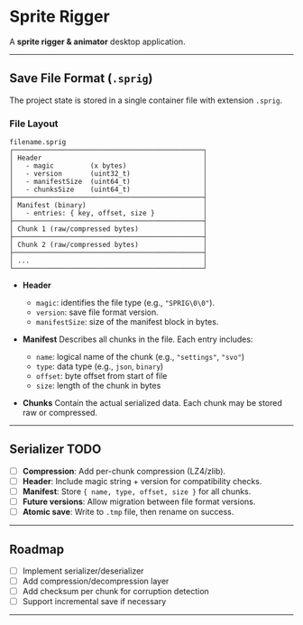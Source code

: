# Sprite Rigger

A **sprite rigger & animator** desktop application.

---

## Save File Format (`.sprig`)

The project state is stored in a single container file with extension `.sprig`.

### File Layout

```
filename.sprig
┌───────────────────────────────────────────────┐
│ Header                                        │
│   - magic         (x bytes)                   │
│   - version       (uint32_t)                  │
│   - manifestSize  (uint64_t)                  │
│   - chunksSize    (uint64_t)                  │
├───────────────────────────────────────────────┤
│ Manifest (binary)                             │
│   - entries: { key, offset, size }            │
├───────────────────────────────────────────────┤
│ Chunk 1 (raw/compressed bytes)                │
├───────────────────────────────────────────────┤
│ Chunk 2 (raw/compressed bytes)                │
├───────────────────────────────────────────────┤
│ ...                                           │
└───────────────────────────────────────────────┘
```

- **Header**
  - `magic`: identifies the file type (e.g., `"SPRIG\0\0"`).
  - `version`: save file format version.
  - `manifestSize`: size of the manifest block in bytes.

- **Manifest**
  Describes all chunks in the file. Each entry includes:
  - `name`: logical name of the chunk (e.g., `"settings"`, `"svo"`)
  - `type`: data type (e.g., `json`, `binary`)
  - `offset`: byte offset from start of file
  - `size`: length of the chunk in bytes

- **Chunks**
  Contain the actual serialized data. Each chunk may be stored raw or compressed.

---

## Serializer TODO

- [ ] **Compression**: Add per-chunk compression (LZ4/zlib).
- [ ] **Header**: Include magic string + version for compatibility checks.
- [ ] **Manifest**: Store `{ name, type, offset, size }` for all chunks.
- [ ] **Future versions**: Allow migration between file format versions.
- [ ] **Atomic save**: Write to `.tmp` file, then rename on success.

---

## Roadmap

- [ ] Implement serializer/deserializer
- [ ] Add compression/decompression layer
- [ ] Add checksum per chunk for corruption detection
- [ ] Support incremental save if necessary

---